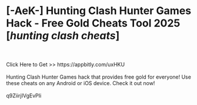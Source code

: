# [-AeK-] Hunting Clash Hunter Games Hack - Free Gold Cheats Tool 2025 [*hunting clash cheats*]
<br>
<br>Click Here to Get >> https://appbitly.com/uxHKU

<br>
<br>Hunting Clash Hunter Games hack that provides free gold for everyone! Use these cheats on any Android or iOS device. Check it out now!
<br>
<br>q9ZiirjIVgEvPIi

